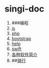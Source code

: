 # singi-doc
1. ###编程
  1. [js](js.md)
  2. [php](php.md)
  3. [bootstrap](bootstrap.md)
  4. [help](help.md)
  5. [swift](swift.md)
  6. [各种软件简介](soft.md)
2. ##[骑行](ride.md)

